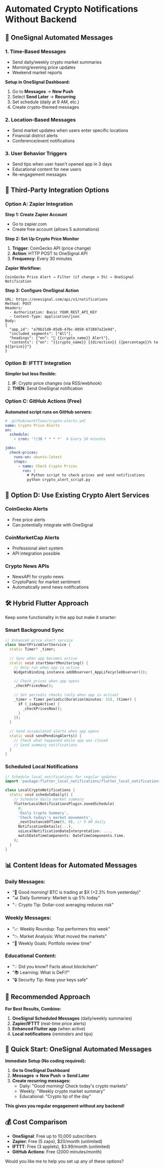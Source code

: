 # Automated Crypto Notifications Without Backend

## 🌟 OneSignal Automated Messages

### 1. **Time-Based Messages**
- Send daily/weekly crypto market summaries
- Morning/evening price updates
- Weekend market reports

**Setup in OneSignal Dashboard:**
1. Go to **Messages** → **New Push**
2. Select **Send Later** → **Recurring**
3. Set schedule (daily at 9 AM, etc.)
4. Create crypto-themed messages

### 2. **Location-Based Messages**
- Send market updates when users enter specific locations
- Financial district alerts
- Conference/event notifications

### 3. **User Behavior Triggers**
- Send tips when user hasn't opened app in 3 days
- Educational content for new users
- Re-engagement messages

## 🔗 Third-Party Integration Options

### **Option A: Zapier Integration**

**Step 1: Create Zapier Account**
- Go to zapier.com
- Create free account (allows 5 automations)

**Step 2: Set Up Crypto Price Monitor**
1. **Trigger**: CoinGecko API (price change)
2. **Action**: HTTP POST to OneSignal API
3. **Frequency**: Every 30 minutes

**Zapier Workflow:**
```
CoinGecko Price Alert → Filter (if change > 5%) → OneSignal Notification
```

**Step 3: Configure OneSignal Action**
```
URL: https://onesignal.com/api/v1/notifications
Method: POST
Headers: 
  - Authorization: Basic YOUR_REST_API_KEY
  - Content-Type: application/json
Body:
{
  "app_id": "a70b21d8-05d8-476c-8050-b72807a22e9d",
  "included_segments": ["All"],
  "headings": {"en": "🚀 {{crypto_name}} Alert"},
  "contents": {"en": "{{crypto_name}} {{direction}} {{percentage}}% to ${{price}}"}
}
```

### **Option B: IFTTT Integration**

**Simpler but less flexible:**
1. **IF**: Crypto price changes (via RSS/webhook)
2. **THEN**: Send OneSignal notification

### **Option C: GitHub Actions (Free)**

**Automated script runs on GitHub servers:**

```yaml
# .github/workflows/crypto-alerts.yml
name: Crypto Price Alerts
on:
  schedule:
    - cron: '*/30 * * * *'  # Every 30 minutes

jobs:
  check-prices:
    runs-on: ubuntu-latest
    steps:
      - name: Check Crypto Prices
        run: |
          # Python script to check prices and send notifications
          python crypto_alert_script.py
```

## 📱 **Option D: Use Existing Crypto Alert Services**

### **CoinGecko Alerts**
- Free price alerts
- Can potentially integrate with OneSignal

### **CoinMarketCap Alerts**
- Professional alert system
- API integration possible

### **Crypto News APIs**
- NewsAPI for crypto news
- CryptoPanic for market sentiment
- Automatically send news notifications

## 🛠 **Hybrid Flutter Approach**

Keep some functionality in the app but make it smarter:

### **Smart Background Sync**
```dart
// Enhanced price alert service
class SmartPriceAlertService {
  static Timer? _timer;
  
  // Sync when app becomes active
  static void startSmartMonitoring() {
    // Only run when app is active
    WidgetsBinding.instance.addObserver(_AppLifecycleObserver());
    
    // Check prices when app opens
    _checkPricesNow();
    
    // Set periodic checks (only when app is active)
    _timer = Timer.periodic(Duration(minutes: 15), (timer) {
      if (_isAppActive) {
        _checkPricesNow();
      }
    });
  }
  
  // Send accumulated alerts when app opens
  static void sendPendingAlerts() {
    // Check what happened while app was closed
    // Send summary notifications
  }
}
```

### **Scheduled Local Notifications**
```dart
// Schedule local notifications for regular updates
import 'package:flutter_local_notifications/flutter_local_notifications.dart';

class LocalCryptoNotifications {
  static void scheduleDaily() {
    // Schedule daily market summary
    flutterLocalNotificationsPlugin.zonedSchedule(
      0,
      'Daily Crypto Summary',
      'Check today\'s market movements',
      _nextInstanceOfTime(9, 0), // 9 AM daily
      NotificationDetails(...),
      uiLocalNotificationDateInterpretation: ...,
      matchDateTimeComponents: DateTimeComponents.time,
    );
  }
}
```

## 📊 **Content Ideas for Automated Messages**

### **Daily Messages:**
- "🌅 Good morning! BTC is trading at $X (+2.3% from yesterday)"
- "📊 Daily Summary: Market is up 5% today"
- "💡 Crypto Tip: Dollar-cost averaging reduces risk"

### **Weekly Messages:**
- "📈 Weekly Roundup: Top performers this week"
- "📉 Market Analysis: What moved the markets"
- "🎯 Weekly Goals: Portfolio review time"

### **Educational Content:**
- "💡 Did you know? Facts about blockchain"
- "📚 Learning: What is DeFi?"
- "🔒 Security Tip: Keep your keys safe"

## 🎯 **Recommended Approach**

**For Best Results, Combine:**

1. **OneSignal Scheduled Messages** (daily/weekly summaries)
2. **Zapier/IFTTT** (real-time price alerts)
3. **Enhanced Flutter app** (when active)
4. **Local notifications** (reminders and tips)

## 🚀 **Quick Start: OneSignal Automated Messages**

**Immediate Setup (No coding required):**

1. **Go to OneSignal Dashboard**
2. **Messages → New Push → Send Later**
3. **Create recurring messages:**
   - Daily: "Good morning! Check today's crypto markets"
   - Weekly: "Weekly crypto market summary"
   - Educational: "Crypto tip of the day"

**This gives you regular engagement without any backend!**

## 💰 **Cost Comparison**

- **OneSignal**: Free up to 10,000 subscribers
- **Zapier**: Free (5 zaps), $20/month (unlimited)
- **IFTTT**: Free (3 applets), $3.99/month (unlimited)
- **GitHub Actions**: Free (2000 minutes/month)

Would you like me to help you set up any of these options? 